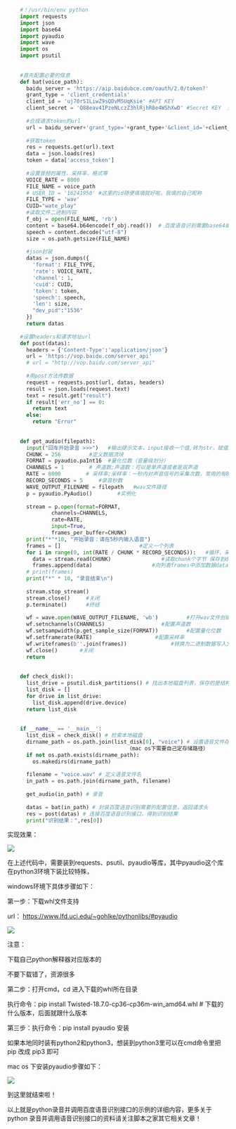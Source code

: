
```python

    #！/usr/bin/env python
    import requests
    import json
    import base64
    import pyaudio
    import wave
    import os
    import psutil
    
    
    #首先配置必要的信息
    def bat(voice_path):
      baidu_server = 'https://aip.baidubce.com/oauth/2.0/token?'
      grant_type = 'client_credentials'
      client_id = 'uj70rS1LiwZ9sQDvMSUqKsie' #API KEY
      client_secret = 'Q88eav41PzeNLczZ3hlRjhR8e4WShXwD' #Secret KEY  这里可以自己去百度注册，这里是我的API KEY 和 Secret KEY
    
      #合成请求token的url
      url = baidu_server+'grant_type='+grant_type+'&client_id='+client_id+'&client_secret='+client_secret
    
      #获取token
      res = requests.get(url).text
      data = json.loads(res)
      token = data['access_token']
    
      #设置音频的属性，采样率，格式等
      VOICE_RATE = 8000
      FILE_NAME = voice_path
      # USER_ID = '16241950' #这里的id随便填填就好啦，我填的自己昵称
      FILE_TYPE = 'wav'
      CUID="wate_play"
      #读取文件二进制内容
      f_obj = open(FILE_NAME, 'rb')
      content = base64.b64encode(f_obj.read())  # 百度语音识别需要base64编码格式
      speech = content.decode("utf-8")
      size = os.path.getsize(FILE_NAME)
    
      #json封装
      datas = json.dumps({
        'format': FILE_TYPE,
        'rate': VOICE_RATE,
        'channel': 1,
        'cuid': CUID,
        'token': token,
        'speech': speech,
        'len': size,
        "dev_pid":"1536"
      })
      return datas
    
    #设置headers和请求地址url
    def post(datas):
      headers = {'Content-Type':'application/json'}
      url = 'https://vop.baidu.com/server_api'
      # url = "http://vop.baidu.com/server_api"
    
      #用post方法传数据
      request = requests.post(url, datas, headers)
      result = json.loads(request.text)
      text = result.get("result")
      if result['err_no'] == 0:
        return text
      else:
        return "Error"
    
    
    def get_audio(filepath):
      input("回车开始录音 >>>")   #输出提示文本，input接收一个值,转为str，赋值给aa
      CHUNK = 256         #定义数据流块
      FORMAT = pyaudio.paInt16  #量化位数（音量级划分）
      CHANNELS = 1        # 声道数;声道数：可以是单声道或者是双声道
      RATE = 8000        # 采样率;采样率：一秒内对声音信号的采集次数，常用的有8kHz, 16kHz, 32kHz, 48kHz, 11.025kHz, 22.05kHz, 44.1kHz
      RECORD_SECONDS = 5     #录音秒数
      WAVE_OUTPUT_FILENAME = filepath   #wav文件路径
      p = pyaudio.PyAudio()        #实例化
    
      stream = p.open(format=FORMAT,
              channels=CHANNELS,
              rate=RATE,
              input=True,
              frames_per_buffer=CHUNK)
      print("*"*10, "开始录音：请在5秒内输入语音")
      frames = []                         #定义一个列表
      for i in range(0, int(RATE / CHUNK * RECORD_SECONDS)):   #循环，采样率11025 / 256 * 5
        data = stream.read(CHUNK)                #读取chunk个字节 保存到data中
        frames.append(data)                   #向列表frames中添加数据data
      # print(frames)
      print("*" * 10, "录音结束\n")
    
      stream.stop_stream()
      stream.close()     #关闭
      p.terminate()      #终结
    
      wf = wave.open(WAVE_OUTPUT_FILENAME, 'wb')         #打开wav文件创建一个音频对象wf，开始写WAV文件
      wf.setnchannels(CHANNELS)                  #配置声道数
      wf.setsampwidth(p.get_sample_size(FORMAT))         #配置量化位数
      wf.setframerate(RATE)                    #配置采样率
      wf.writeframes(b''.join(frames))              #转换为二进制数据写入文件
      wf.close()       #关闭
      return
    
    
    def check_disk():
      list_drive = psutil.disk_partitions() # 找出本地磁盘列表，保存的是结构体对象
      list_disk = []
      for drive in list_drive:
        list_disk.append(drive.device)
      return list_disk
    
    
    if __name__ == '__main__':
      list_disk = check_disk() # 检索本地磁盘
      dirname_path = os.path.join(list_disk[0], "voice") # 设置语音文件存放路径， 
                                      （mac os下需要自己定存储路径）
      if not os.path.exists(dirname_path):
        os.makedirs(dirname_path)
    
      filename = "voice.wav" # 定义语音文件名
      in_path = os.path.join(dirname_path, filename)
    
      get_audio(in_path) # 录音
    
      datas = bat(in_path) # 封装百度语音识别需要的配置信息，返回请求头
      res = post(datas) # 连接百度语音识别接口，得到识别结果
      print("识别结果：",res[0])
```

实现效果：

![](https://img.jbzj.com/file_images/article/202012/2020121151947516.png?2020111151954)

在上述代码中，需要装到requests、psutil、pyaudio等库，其中pyaudio这个库在python3环境下装比较特殊，

windows环境下具体步骤如下：

第一步：下载whl文件支持

url： [ https://www.lfd.uci.edu/~gohlke/pythonlibs/#pyaudio
](https://www.lfd.uci.edu/~gohlke/pythonlibs/#pyaudio)

![](https://img.jbzj.com/file_images/article/202012/2020121152029159.png?2020111152036)

注意：

下载自己python解释器对应版本的

不要下载错了，资源很多

第二步：打开cmd，cd 进入下载的whl所在目录

执行命令：pip install Twisted-18.7.0-cp36-cp36m-win_amd64.whl # 下载的什么版本，后面就跟什么版本

第三步：执行命令：pip install pyaudio 安装

如果本地同时装有python2和python3，想装到python3里可以在cmd命令里把 pip 改成 pip3 即可

mac os 下安装pyaudio步骤如下：

![](https://img.jbzj.com/file_images/article/202012/2020121152104360.png?2020111152111)

到这里就结束啦！

以上就是python录音并调用百度语音识别接口的示例的详细内容，更多关于python 录音并调用语音识别接口的资料请关注脚本之家其它相关文章！

